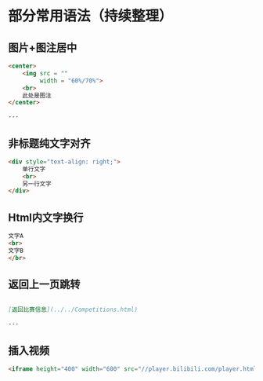 # 部分常用语法（持续整理）

## 图片+图注居中
~~~html \\可在 src前使用 title="" ，鼠标放置浮现文字。宽度尺寸为建议。下方空行是格式原因
<center>
    <img src = ""
         width = "60%/70%">
    <br>
    此处是图注
</center>

---


~~~

## 非标题纯文字对齐
~~~html \\居中center，左对齐left
<div style="text-align: right;">
    单行文字
    <br>
    另一行文字
</div>
~~~

## Html内文字换行
~~~html \\</br>可以不写
文字A
<br>
文字B
</br>
~~~

## 返回上一页跳转
~~~markdown \\上下空行是格式原因，文字和链接自行修改。../../ 是返回上两级链接

[返回比赛信息](../../Competitions.html)  

---

~~~

## 插入视频
~~~html \\尺寸和地址自行修改
<iframe height="400" width="600" src="//player.bilibili.com/player.html?aid=49775093&cid=87150521&page=1" scrolling="no" border="0" frameborder="no" framespacing="0" allowfullscreen="true"> </iframe>
~~~

## 
~~~

~~~